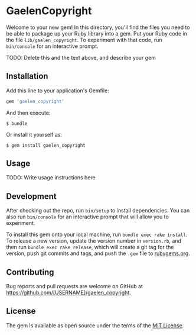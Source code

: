 # GaelenCopyright

Welcome to your new gem! In this directory, you'll find the files you need to be able to package up your Ruby library into a gem. Put your Ruby code in the file `lib/gaelen_copyright`. To experiment with that code, run `bin/console` for an interactive prompt.

TODO: Delete this and the text above, and describe your gem

## Installation

Add this line to your application's Gemfile:

```ruby
gem 'gaelen_copyright'
```

And then execute:

    $ bundle

Or install it yourself as:

    $ gem install gaelen_copyright

## Usage

TODO: Write usage instructions here

## Development

After checking out the repo, run `bin/setup` to install dependencies. You can also run `bin/console` for an interactive prompt that will allow you to experiment.

To install this gem onto your local machine, run `bundle exec rake install`. To release a new version, update the version number in `version.rb`, and then run `bundle exec rake release`, which will create a git tag for the version, push git commits and tags, and push the `.gem` file to [rubygems.org](https://rubygems.org).

## Contributing

Bug reports and pull requests are welcome on GitHub at https://github.com/[USERNAME]/gaelen_copyright.

## License

The gem is available as open source under the terms of the [MIT License](https://opensource.org/licenses/MIT).
